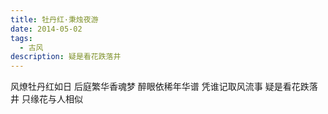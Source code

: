 ```yaml
---
title: 牡丹红·秉烛夜游
date: 2014-05-02
tags:
  - 古风
description: 疑是看花跌落井
---
```


风燎牡丹红如日
后庭繁华香魂梦
醉眼依稀年华谱
凭谁记取风流事
疑是看花跌落井
只缘花与人相似